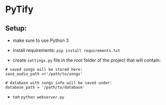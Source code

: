 # PyTify

## Setup:

* make sure to use Python 3

* install requirements: `pip install requirements.txt` 

* create `settings.py` file in the root folder of the project that will contain:
```    
# saved songs will be stored here:
save_audio_path =r'/path/to/songs'

# database with songs info will be saved under:
database_path = '/path/to/database'
```
* run `python webserver.py`

